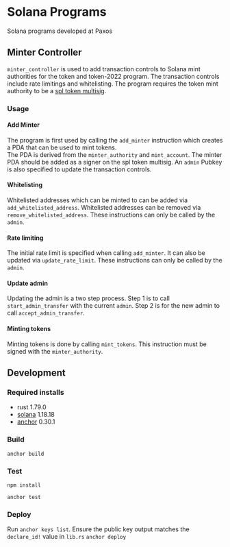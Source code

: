 # Solana Programs
Solana programs developed at Paxos

## Minter Controller
`minter_controller` is used to add transaction controls to Solana mint authorities for the token and token-2022 program.
The transaction controls include rate limitings and whitelisting.  The program requires the token mint authority
to be a [spl token multisig](https://spl.solana.com/token#example-mint-with-multisig-authority).

### Usage

#### Add Minter
The program is first used by calling the `add_minter` instruction which creates a PDA that can be used to mint tokens.  
The PDA is derived from the `minter_authority` and `mint_account`. 
The minter PDA should be added as a signer on the spl token multisig.
An `admin` Pubkey is also specified to update the transaction controls.

#### Whitelisting
Whitelisted addresses which can be minted to can be added via `add_whitelisted_address`. Whitelisted addresses can be
removed via `remove_whitelisted_address`.  These instructions can only be called by the `admin`.

#### Rate limiting
The initial rate limit is specified when calling `add_minter`.  It can also be updated via `update_rate_limit`.
These instructions can only be called by the `admin`.

#### Update admin
Updating the admin is a two step process. Step 1 is to call `start_admin_transfer` with the current `admin`.
Step 2 is for the new admin to call `accept_admin_transfer`.

#### Minting tokens
Minting tokens is done by calling `mint_tokens`.  This instruction must be signed with the `minter_authority`.


## Development

### Required installs
- rust 1.79.0
- [solana](https://docs.solanalabs.com/cli/install) 1.18.18
- [anchor](https://book.anchor-lang.com/getting_started/installation.html) 0.30.1

### Build
`anchor build`

### Test
`npm install`

`anchor test`

### Deploy
Run `anchor keys list`.  Ensure the public key output matches the `declare_id!` value in `lib.rs`
`anchor deploy`